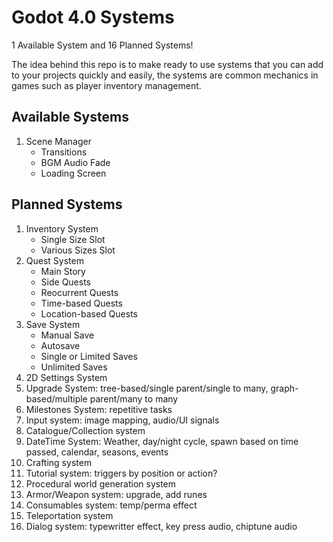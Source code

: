 # Godot 4.0 Systems
1 Available System and 16 Planned Systems!

The idea behind this repo is to make ready to use systems that you can add to your projects
quickly and easily, the systems are common mechanics in games such as player inventory management.

## Available Systems
1. Scene Manager
	- Transitions
	- BGM Audio Fade
	- Loading Screen

## Planned Systems
1. Inventory System
	- Single Size Slot
	- Various Sizes Slot
2. Quest System
	- Main Story
	- Side Quests
	- Reocurrent Quests
	- Time-based Quests
	- Location-based Quests
3. Save System
	- Manual Save
	- Autosave
	- Single or Limited Saves
	- Unlimited Saves
4. 2D Settings System
5. Upgrade System: tree-based/single parent/single to many, graph-based/multiple parent/many to many
6. Milestones System: repetitive tasks
7. Input system: image mapping, audio/UI signals
8. Catalogue/Collection system
9. DateTime System: Weather, day/night cycle, spawn based on time passed, calendar, seasons, events
10. Crafting system
11. Tutorial system: triggers by position or action?
12. Procedural world generation system
13. Armor/Weapon system: upgrade, add runes
14. Consumables system: temp/perma effect
15. Teleportation system
16. Dialog system: typewritter effect, key press audio, chiptune audio
